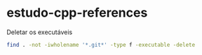 # estudo-cpp-references

Deletar os executáveis

```bash
find . -not -iwholename '*.git*' -type f -executable -delete
```
